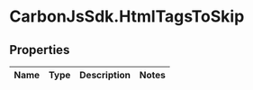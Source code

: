 # CarbonJsSdk.HtmlTagsToSkip

## Properties

Name | Type | Description | Notes
------------ | ------------- | ------------- | -------------


